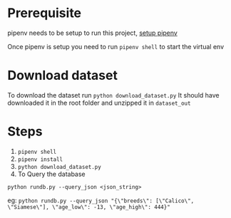 # Prerequisite
pipenv needs to be setup to run this project, [setup pipenv](https://pipenv.pypa.io/en/latest/)

Once pipenv is setup you need to run `pipenv shell` to start the virtual env

# Download dataset

To download the dataset run `python download_dataset.py`
It should have downloaded it in the root folder and unzipped it in `dataset_out`

# Steps
1. `pipenv shell`
2. `pipenv install`
3. `python download_dataset.py`
4. To Query the database

`python rundb.py --query_json <json_string>`

eg:
`python rundb.py --query_json "{\"breeds\": [\"Calico\", \"Siamese\"], \"age_low\": -13, \"age_high\": 444}"`

